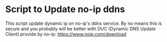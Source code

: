 # Script to Update no-ip ddns
This script update dynamic ip on no-ip's ddns service.
By no means this is secure and you probably will be better with DUC (Dynamic DNS Update Client) provide by no-ip: https://www.noip.com/download
